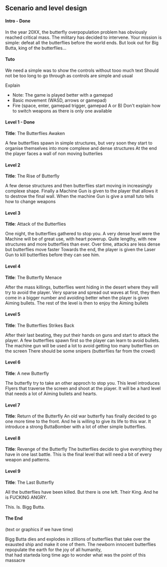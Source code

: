 ## Scenario and level design

#### Intro - Done

In the year 20XX, the butterfly
overpopulation problem has
obviously reached critical mass.
The military has decided to intervene.
Your mission is simple: defeat all the
butterflies before the world ends.
But look out for Big Butta, king of
the butterflies...

#### Tuto

We need a simple was to show the controls without tooo much text
Should not be too long to go through as controls are simple and usual

Explain
 - Note: The game is played better with a gamepad
 - Basic movement (WASD, arrows or gamepad)
 - Fire (space, enter, gamepad trigger, gamepad A or B)
Don't explain how to switch weapons as there is only one available

#### Level 1 - Done

**Title**: The Butterflies Awaken

A few butterflies spawn in simple structures,
but very soon they start to organise themselves
into more complexe and dense structures
At the end the player faces a wall of non moving butterlies

#### Level 2

**Title**: The Rise of Butterfly

A few dense structures and then butterflies start
moving in increasingly complexe shape.
Finally a Machine Gun is given to the player that allows
it to destrow the final wall. 
When the machine Gun is give a small tuto
 tells how to change weapons

#### Level 3

**Title**: Attack of the Butterflies

One night, the butterflies gathered to stop you.
A very dense level were the Machine will be of 
great use, with heart powerup. Quite lengthy, 
with new structures and more butterflies than ever.
Over time, attacks are less dense but butterflies move faster
Towards the end, the player is given the Laser Gun 
to kill butterflies before they can see him.

#### Level 4

**Title**: The Butterfly Menace

After the mass killings, butterflies went 
hiding in the desert where they will try to avoid 
the player. 
Very sparse and spread out waves at first,
they then come in a bigger number and avoiding better
when the player is given Aiming bullets. 
The rest of the level is then to enjoy the Aiming bullets

#### Level 5

**Title**: The Butterflies Strikes Back

After their last beating,
they put their hands on guns and 
start to attack the player. 
A few butterflies spawn first so 
the player can learn to avoid bullets.
The machine gun will be used a lot to avoid
getting too many butterflies on the screen
There should be some snipers (butterflies far from the crowd)

#### Level 6
**Title**: A new Butterfly

The butterfly try to take an other approch to
stop you. This level introduces Flyers
that traverse the screen and shoot at the player.
It will be a hard level that needs a lot of Aiming bullets
and hearts.

#### Level 7
**Title**: Return of the Butterfly
An old war butterfly has finally decided
to go one more time to the front. 
And he is willing to give its life to this war.
It introduce a strong ButtaBomber with a lot of other 
simple butterflies.

#### Level 8
**Title**: Revenge of the Butterfly
The butterflies decide to give everything they have 
in one last battle. This is the final level
that will need a bit of every weapon and patterns.

#### Level 9
**Title**: The Last Butterfly

All the butterflies have been killed.
But there is one left. Their King.
And he is FUCKING ANGRY.

This. 
Is. 
Bigg Butta.

#### The End
(text or graphics if we have time)

Bigg Butta dies and explodes in zillions 
of butterflies that take over the exausted
ship and make it one of them. 
The newborn innocent butterflies repopulate
the earth for the joy of all humanity,  
that had starteda long time ago to wonder 
what was the point of this massacre  
